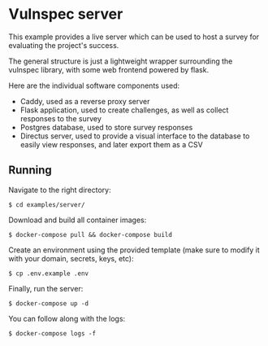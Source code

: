 # Vulnspec server

This example provides a live server which can be used to host a survey for
evaluating the project's success.

The general structure is just a lightweight wrapper surrounding the vulnspec
library, with some web frontend powered by flask.

Here are the individual software components used:

- Caddy, used as a reverse proxy server
- Flask application, used to create challenges, as well as collect responses to
  the survey
- Postgres database, used to store survey responses
- Directus server, used to provide a visual interface to the database to easily
  view responses, and later export them as a CSV

## Running

Navigate to the right directory:

    $ cd examples/server/

Download and build all container images:

    $ docker-compose pull && docker-compose build

Create an environment using the provided template (make sure to modify it with
your domain, secrets, keys, etc):

    $ cp .env.example .env

Finally, run the server:

    $ docker-compose up -d

You can follow along with the logs:

    $ docker-compose logs -f

